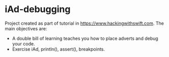 # iAd-debugging

Project created as part of tutorial in https://www.hackingwithswift.com. The main objectives are:

 - A double bill of learning teaches you how to place adverts and debug your code.
 - Exercise iAd, println(), assert(), breakpoints.
